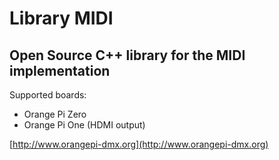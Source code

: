 # Library MIDI
## Open Source C++ library for the MIDI implementation

Supported boards:

- Orange Pi Zero
- Orange Pi One (HDMI output)

[http://www.orangepi-dmx.org](http://www.orangepi-dmx.org)

